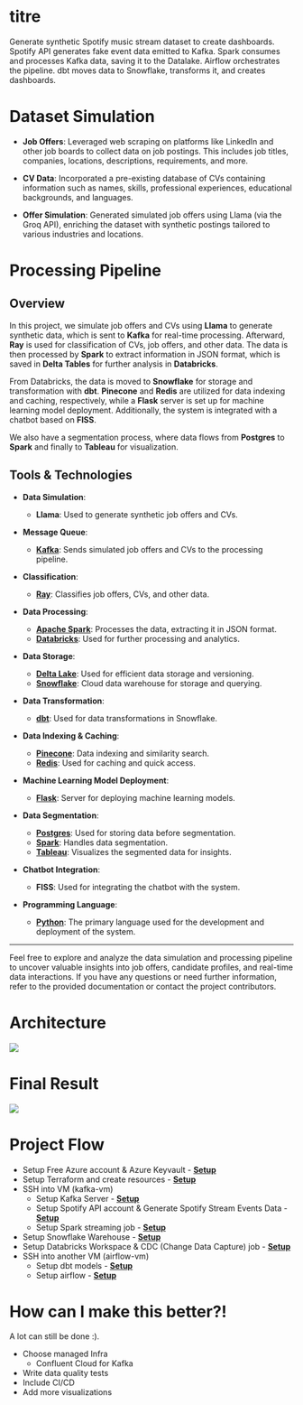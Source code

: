 # titre
Generate synthetic Spotify music stream dataset to create dashboards. Spotify API generates fake event data emitted to Kafka. Spark consumes and processes Kafka data, saving it to the Datalake. Airflow orchestrates the pipeline. dbt moves data to Snowflake, transforms it, and creates dashboards.


# Dataset Simulation

- **Job Offers**: Leveraged web scraping on platforms like LinkedIn and other job boards to collect data on job postings. This includes job titles, companies, locations, descriptions, requirements, and more.

- **CV Data**: Incorporated a pre-existing database of CVs containing information such as names, skills, professional experiences, educational backgrounds, and languages.

- **Offer Simulation**: Generated simulated job offers using Llama (via the Groq API), enriching the dataset with synthetic postings tailored to various industries and locations.


#  Processing Pipeline

## Overview
In this project, we simulate job offers and CVs using **Llama** to generate synthetic data, which is sent to **Kafka** for real-time processing. Afterward, **Ray** is used for classification of CVs, job offers, and other data. The data is then processed by **Spark** to extract information in JSON format, which is saved in **Delta Tables** for further analysis in **Databricks**. 

From Databricks, the data is moved to **Snowflake** for storage and transformation with **dbt**. **Pinecone** and **Redis** are utilized for data indexing and caching, respectively, while a **Flask** server is set up for machine learning model deployment. Additionally, the system is integrated with a chatbot based on **FISS**.

We also have a segmentation process, where data flows from **Postgres** to **Spark** and finally to **Tableau** for visualization.

## Tools & Technologies

- **Data Simulation**: 
  - **Llama**: Used to generate synthetic job offers and CVs.
  
- **Message Queue**: 
  - **[Kafka](https://kafka.apache.org/)**: Sends simulated job offers and CVs to the processing pipeline.

- **Classification**: 
  - **[Ray](https://www.ray.io/)**: Classifies job offers, CVs, and other data.

- **Data Processing**: 
  - **[Apache Spark](https://spark.apache.org/)**: Processes the data, extracting it in JSON format.
  - **[Databricks](https://www.databricks.com/)**: Used for further processing and analytics.

- **Data Storage**:
  - **[Delta Lake](https://delta.io/)**: Used for efficient data storage and versioning.
  - **[Snowflake](https://www.snowflake.com/en/)**: Cloud data warehouse for storage and querying.
  
- **Data Transformation**: 
  - **[dbt](https://www.getdbt.com/)**: Used for data transformations in Snowflake.

- **Data Indexing & Caching**:
  - **[Pinecone](https://www.pinecone.io/)**: Data indexing and similarity search.
  - **[Redis](https://redis.io/)**: Used for caching and quick access.

- **Machine Learning Model Deployment**:
  - **[Flask](https://flask.palletsprojects.com/)**: Server for deploying machine learning models.

- **Data Segmentation**:
  - **[Postgres](https://www.postgresql.org/)**: Used for storing data before segmentation.
  - **[Spark](https://spark.apache.org/)**: Handles data segmentation.
  - **[Tableau](https://www.tableau.com/)**: Visualizes the segmented data for insights.

- **Chatbot Integration**: 
  - **FISS**: Used for integrating the chatbot with the system.

- **Programming Language**: 
  - **[Python](https://www.python.org/)**: The primary language used for the development and deployment of the system.

---

Feel free to explore and analyze the data simulation and processing pipeline to uncover valuable insights into job offers, candidate profiles, and real-time data interactions. If you have any questions or need further information, refer to the provided documentation or contact the project contributors.


# Architecture
![](./images/stream-analytics-architecture.png)


# Final Result
![](./images/metabase/dashbaord.png)
# Project Flow

- Setup Free Azure account & Azure Keyvault - **[Setup](https://github.com/abdkumar/spotify-stream-analytics/blob/main/setup/azure.md)**
- Setup Terraform and create resources - **[Setup](https://github.com/abdkumar/spotify-stream-analytics/blob/main/setup/terraform.md)**
- SSH into VM (kafka-vm)
  - Setup Kafka Server - **[Setup](https://github.com/abdkumar/spotify-stream-analytics/blob/main/setup/kafka.md)**
  - Setup Spotify API account & Generate Spotify Stream Events Data - **[Setup](https://github.com/abdkumar/spotify-stream-analytics/blob/main/setup/data.md)**
  - Setup Spark streaming job - **[Setup](https://github.com/abdkumar/spotify-stream-analytics/blob/main/setup/spark.md)**
- Setup Snowflake Warehouse - **[Setup](https://github.com/abdkumar/spotify-stream-analytics/blob/main/setup/snowflake.md)**
- Setup Databricks Workspace & CDC (Change Data Capture) job - **[Setup](https://github.com/abdkumar/spotify-stream-analytics/blob/main/setup/databricks.md)**
- SSH into another VM (airflow-vm)
  - Setup dbt models - **[Setup](https://github.com/abdkumar/spotify-stream-analytics/blob/main/setup/dbt.md)**
  - Setup airflow - **[Setup](https://github.com/abdkumar/spotify-stream-analytics/blob/main/setup/airflow.md)**



# How can I make this better?!
A lot can still be done :).

- Choose managed Infra
  - Confluent Cloud for Kafka
- Write data quality tests
- Include CI/CD
- Add more visualizations


